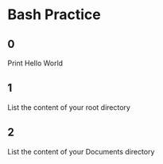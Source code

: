 # Bash Practice


## 0 
Print Hello World

## 1
List the content of your root directory

## 2
List the content of your Documents directory
